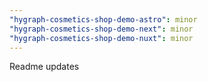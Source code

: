 ```yaml
---
"hygraph-cosmetics-shop-demo-astro": minor
"hygraph-cosmetics-shop-demo-next": minor
"hygraph-cosmetics-shop-demo-nuxt": minor
---
```


Readme updates
